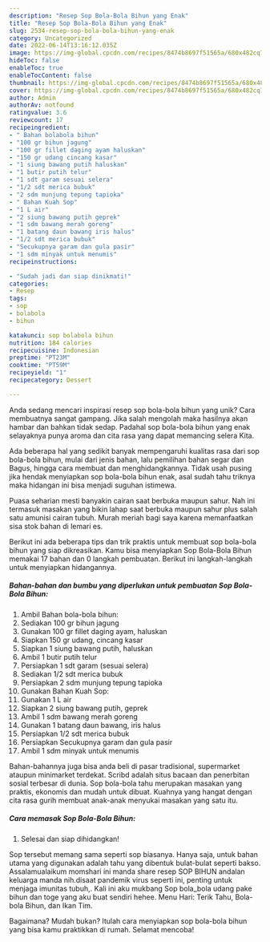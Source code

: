 ```yaml
---
description: "Resep Sop Bola-Bola Bihun yang Enak"
title: "Resep Sop Bola-Bola Bihun yang Enak"
slug: 2534-resep-sop-bola-bola-bihun-yang-enak
category: Uncategorized
date: 2022-06-14T13:16:12.035Z
image: https://img-global.cpcdn.com/recipes/8474b8697f51565a/680x482cq70/sop-bola-bola-bihun-foto-resep-utama.jpg
hideToc: false
enableToc: true
enableTocContent: false
thumbnail: https://img-global.cpcdn.com/recipes/8474b8697f51565a/680x482cq70/sop-bola-bola-bihun-foto-resep-utama.jpg
cover: https://img-global.cpcdn.com/recipes/8474b8697f51565a/680x482cq70/sop-bola-bola-bihun-foto-resep-utama.jpg
author: Admin
authorAv: notfound
ratingvalue: 3.6
reviewcount: 17
recipeingredient:
- " Bahan bolabola bihun"
- "100 gr bihun jagung"
- "100 gr fillet daging ayam haluskan"
- "150 gr udang cincang kasar"
- "1 siung bawang putih haluskan"
- "1 butir putih telur"
- "1 sdt garam sesuai selera"
- "1/2 sdt merica bubuk"
- "2 sdm munjung tepung tapioka"
- " Bahan Kuah Sop"
- "1 L air"
- "2 siung bawang putih geprek"
- "1 sdm bawang merah goreng"
- "1 batang daun bawang iris halus"
- "1/2 sdt merica bubuk"
- "Secukupnya garam dan gula pasir"
- "1 sdm minyak untuk menumis"
recipeinstructions:

- "Sudah jadi dan siap dinikmati!"
categories:
- Resep
tags:
- sop
- bolabola
- bihun

katakunci: sop bolabola bihun 
nutrition: 184 calories
recipecuisine: Indonesian
preptime: "PT23M"
cooktime: "PT59M"
recipeyield: "1"
recipecategory: Dessert

---
```





Anda sedang mencari inspirasi resep sop bola-bola bihun yang unik? Cara membuatnya sangat gampang. Jika salah mengolah maka hasilnya akan hambar dan bahkan tidak sedap. Padahal sop bola-bola bihun yang enak selayaknya punya aroma dan cita rasa yang dapat memancing selera Kita.





Ada beberapa hal yang sedikit banyak mempengaruhi kualitas rasa dari sop bola-bola bihun, mulai dari jenis bahan, lalu pemilihan bahan segar dan Bagus, hingga cara membuat dan menghidangkannya. Tidak usah pusing jika hendak menyiapkan sop bola-bola bihun enak,      asal sudah tahu triknya maka hidangan ini bisa menjadi suguhan istimewa.














Puasa seharian mesti banyakin cairan saat berbuka maupun sahur. Nah ini termasuk masakan yang bikin lahap saat berbuka maupun sahur plus salah satu amunisi cairan tubuh. Murah meriah bagi saya karena memanfaatkan sisa stok bahan di lemari es.






Berikut ini ada beberapa tips dan trik praktis untuk membuat sop bola-bola bihun yang siap dikreasikan. Kamu bisa menyiapkan Sop Bola-Bola Bihun memakai 17 bahan dan 0 langkah pembuatan. Berikut ini langkah-langkah untuk menyiapkan hidangannya.

<!--inarticleads1-->

##### Bahan-bahan dan bumbu yang diperlukan untuk pembuatan Sop Bola-Bola Bihun:

1. Ambil  Bahan bola-bola bihun:
1. Sediakan 100 gr bihun jagung
1. Gunakan 100 gr fillet daging ayam, haluskan
1. Siapkan 150 gr udang, cincang kasar
1. Siapkan 1 siung bawang putih, haluskan
1. Ambil 1 butir putih telur
1. Persiapkan 1 sdt garam (sesuai selera)
1. Sediakan 1/2 sdt merica bubuk
1. Persiapkan 2 sdm munjung tepung tapioka
1. Gunakan  Bahan Kuah Sop:
1. Gunakan 1 L air
1. Siapkan 2 siung bawang putih, geprek
1. Ambil 1 sdm bawang merah goreng
1. Gunakan 1 batang daun bawang, iris halus
1. Persiapkan 1/2 sdt merica bubuk
1. Persiapkan Secukupnya garam dan gula pasir
1. Ambil 1 sdm minyak untuk menumis


Bahan-bahannya juga bisa anda beli di pasar tradisional, supermarket ataupun minimarket terdekat. Scribd adalah situs bacaan dan penerbitan sosial terbesar di dunia. Sop bola-bola tahu merupakan masakan yang praktis, ekonomis dan mudah untuk dibuat. Kuahnya yang hangat dengan cita rasa gurih membuat anak-anak menyukai masakan yang satu itu. 

<!--inarticleads2-->

##### Cara memasak Sop Bola-Bola Bihun:


1. Selesai dan siap dihidangkan!

Sop tersebut memang sama seperti sop biasanya. Hanya saja, untuk bahan utama yang digunakan adalah tahu yang dibentuk bulat-bulat seperti bakso. Assalamualaikum momshari ini manda share resep SOP BIHUN andalan keluarga manda nih.disaat pandemik virus seperti ini, penting untuk menjaga imunitas tubuh,. Kali ini aku mukbang Sop bola_bola udang pake bihun dan toge yang aku buat sendiri hehee. Menu Hari: Terik Tahu, Bola-bola Bihun, dan Ikan Tim. 

Bagaimana? Mudah bukan? Itulah cara menyiapkan sop bola-bola bihun yang bisa kamu praktikkan di rumah. Selamat mencoba!
